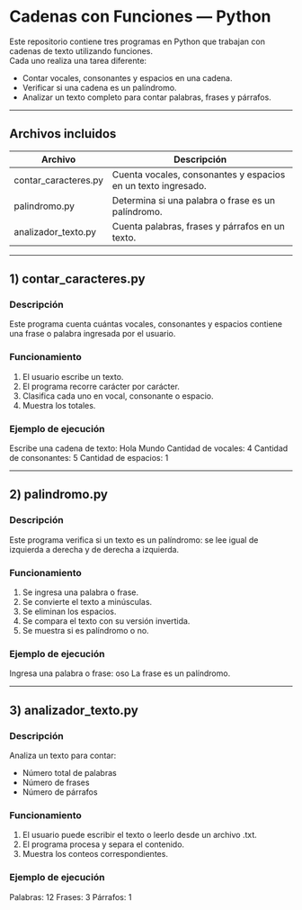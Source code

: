 # Cadenas con Funciones — Python

Este repositorio contiene tres programas en Python que trabajan con cadenas de texto utilizando funciones.  
Cada uno realiza una tarea diferente:

- Contar vocales, consonantes y espacios en una cadena.
- Verificar si una cadena es un palíndromo.
- Analizar un texto completo para contar palabras, frases y párrafos.

---

## Archivos incluidos

| Archivo | Descripción |
|--------|-------------|
| contar_caracteres.py | Cuenta vocales, consonantes y espacios en un texto ingresado. |
| palindromo.py | Determina si una palabra o frase es un palíndromo. |
| analizador_texto.py | Cuenta palabras, frases y párrafos en un texto. |

---

## 1) contar_caracteres.py

### Descripción
Este programa cuenta cuántas vocales, consonantes y espacios contiene una frase o palabra ingresada por el usuario.

### Funcionamiento
1. El usuario escribe un texto.
2. El programa recorre carácter por carácter.
3. Clasifica cada uno en vocal, consonante o espacio.
4. Muestra los totales.

### Ejemplo de ejecución
Escribe una cadena de texto: Hola Mundo
Cantidad de vocales: 4
Cantidad de consonantes: 5
Cantidad de espacios: 1


---

## 2) palindromo.py

### Descripción
Este programa verifica si un texto es un palíndromo: se lee igual de izquierda a derecha y de derecha a izquierda.

### Funcionamiento
1. Se ingresa una palabra o frase.
2. Se convierte el texto a minúsculas.
3. Se eliminan los espacios.
4. Se compara el texto con su versión invertida.
5. Se muestra si es palíndromo o no.

### Ejemplo de ejecución
Ingresa una palabra o frase: oso
La frase es un palíndromo.


---

## 3) analizador_texto.py

### Descripción
Analiza un texto para contar:
- Número total de palabras
- Número de frases
- Número de párrafos

### Funcionamiento
1. El usuario puede escribir el texto o leerlo desde un archivo .txt.
2. El programa procesa y separa el contenido.
3. Muestra los conteos correspondientes.

### Ejemplo de ejecución
Palabras: 12
Frases: 3
Párrafos: 1
